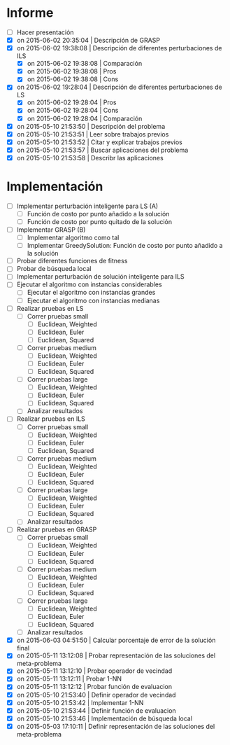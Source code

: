 # Informe
- [ ] Hacer presentación
- [x] on 2015-06-02 20:35:04 | Descripción de GRASP
- [x] on 2015-06-02 19:38:08 | Descripción de diferentes perturbaciones de ILS
    - [x] on 2015-06-02 19:38:08 | Comparación
    - [x] on 2015-06-02 19:38:08 | Pros
    - [x] on 2015-06-02 19:38:08 | Cons
- [x] on 2015-06-02 19:28:04 | Descripción de diferentes perturbaciones de LS 
    - [x] on 2015-06-02 19:28:04 | Pros
    - [x] on 2015-06-02 19:28:04 | Cons
    - [x] on 2015-06-02 19:28:04 | Comparación
- [x] on 2015-05-10 21:53:50 | Descripción del problema
- [x] on 2015-05-10 21:53:51 | Leer sobre trabajos previos
- [x] on 2015-05-10 21:53:52 | Citar y explicar trabajos previos
- [x] on 2015-05-10 21:53:57 | Buscar aplicaciones del problema
- [x] on 2015-05-10 21:53:58 | Describr las aplicaciones

# Implementación
- [ ] Implementar perturbación inteligente para LS (A)
    - [ ] Función de costo por punto añadido a la solución
    - [ ] Función de costo por punto quitado de la solución
- [ ] Implementar GRASP (B)
    - [ ] Implementar algoritmo como tal
    - [ ] Implementar GreedySolution: Función de costo por punto añadido a la solución
- [ ] Probar diferentes funciones de fitness
- [ ] Probar de búsqueda local
- [ ] Implementar perturbación de solución inteligente para ILS
- [ ] Ejecutar el algoritmo con instancias considerables
    - [ ] Ejecutar el algoritmo con instancias grandes
    - [ ] Ejecutar el algoritmo con instancias medianas
- [ ] Realizar pruebas en LS
    - [ ] Correr pruebas small
        - [ ] Euclidean, Weighted
        - [ ] Euclidean, Euler
        - [ ] Euclidean, Squared
    - [ ] Correr pruebas medium
        - [ ] Euclidean, Weighted
        - [ ] Euclidean, Euler
        - [ ] Euclidean, Squared
    - [ ] Correr pruebas large
        - [ ] Euclidean, Weighted
        - [ ] Euclidean, Euler
        - [ ] Euclidean, Squared
    - [ ] Analizar resultados
- [ ] Realizar pruebas en ILS
    - [ ] Correr pruebas small
        - [ ] Euclidean, Weighted
        - [ ] Euclidean, Euler
        - [ ] Euclidean, Squared
    - [ ] Correr pruebas medium
        - [ ] Euclidean, Weighted
        - [ ] Euclidean, Euler
        - [ ] Euclidean, Squared
    - [ ] Correr pruebas large
        - [ ] Euclidean, Weighted
        - [ ] Euclidean, Euler
        - [ ] Euclidean, Squared
    - [ ] Analizar resultados
- [ ] Realizar pruebas en GRASP
    - [ ] Correr pruebas small
        - [ ] Euclidean, Weighted
        - [ ] Euclidean, Euler
        - [ ] Euclidean, Squared
    - [ ] Correr pruebas medium
        - [ ] Euclidean, Weighted
        - [ ] Euclidean, Euler
        - [ ] Euclidean, Squared
    - [ ] Correr pruebas large
        - [ ] Euclidean, Weighted
        - [ ] Euclidean, Euler
        - [ ] Euclidean, Squared
    - [ ] Analizar resultados
- [x] on 2015-06-03 04:51:50 | Calcular porcentaje de error de la solución final
- [x] on 2015-05-11 13:12:08 | Probar representación de las soluciones del meta-problema
- [x] on 2015-05-11 13:12:10 | Probar operador de vecindad
- [x] on 2015-05-11 13:12:11 | Probar 1-NN
- [x] on 2015-05-11 13:12:12 | Probar función de evaluacion
- [x] on 2015-05-10 21:53:40 | Definir operador de vecindad
- [x] on 2015-05-10 21:53:42 | Implementar 1-NN
- [x] on 2015-05-10 21:53:44 | Definir función de evaluacion
- [x] on 2015-05-10 21:53:46 | Implementación de búsqueda local
- [x] on 2015-05-03 17:10:11 | Definir representación de las soluciones del meta-problema
